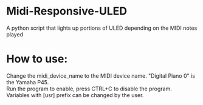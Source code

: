 # Midi-Responsive-ULED
A python script that lights up portions of ULED depending on the MIDI notes played
# How to use:
Change the midi_device_name to the MIDI device name. "Digital Piano 0" is the Yamaha P45.\
Run the program to enable, press CTRL+C to disable the program.\
Variables with [usr] prefix can be changed by the user.


